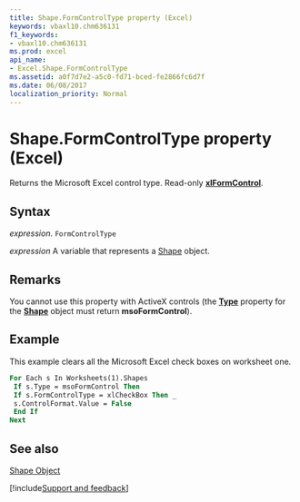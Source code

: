 ```yaml
---
title: Shape.FormControlType property (Excel)
keywords: vbaxl10.chm636131
f1_keywords:
- vbaxl10.chm636131
ms.prod: excel
api_name:
- Excel.Shape.FormControlType
ms.assetid: a0f7d7e2-a5c0-fd71-bced-fe2866fc6d7f
ms.date: 06/08/2017
localization_priority: Normal
---
```



# Shape.FormControlType property (Excel)

Returns the Microsoft Excel control type. Read-only  **[xlFormControl](Excel.XlFormControl.md)**.


## Syntax

_expression_. `FormControlType`

_expression_ A variable that represents a [Shape](./Excel.Shape.md) object.


## Remarks

You cannot use this property with ActiveX controls (the  **[Type](Excel.Shape.Type.md)** property for the **[Shape](Excel.Shape.md)** object must return **msoFormControl**).


## Example

This example clears all the Microsoft Excel check boxes on worksheet one.


```vb
For Each s In Worksheets(1).Shapes 
 If s.Type = msoFormControl Then 
 If s.FormControlType = xlCheckBox Then _ 
 s.ControlFormat.Value = False 
 End If 
Next
```


## See also


[Shape Object](Excel.Shape.md)

[!include[Support and feedback](~/includes/feedback-boilerplate.md)]